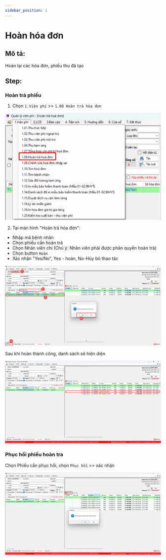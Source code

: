 ```yaml
---
sidebar_position: 1
---
```


# Hoàn hóa đơn

## Mô tả:
Hoàn lại các hóa đơn, phiếu thu đã tạo
## Step:
### Hoàn trả phiếu
1. Chọn `1.Viện phí` >> `1.08 Hoàn trả hóa đơn`

![Alt text](img/hoan-hd-menu.png)

2. Tại màn hình "Hoàn trả hóa đơn":
- Nhập mã bệnh nhân
- Chọn phiếu cần hoàn trả
- Chọn Nhân viên chi (Chú ý: Nhân viên phải được phân quyền hoàn trả)
- Chọn button `Hoàn`
- Xác nhận "Yes/No", Yes - hoàn, No-Hủy bỏ thao tác

![Alt text](img/hoan-hd-step.png)

Sau khi hoàn thành công, danh sách sẽ hiện diện

![Alt text](img/hoan-hd_ds-da-hoan.png)

### Phục hồi phiếu hoàn tra
Chọn Phiếu cần phục hồi, chọn `Phục hồi` >> xác nhận

![Alt text](img/hoan-hd_phuc-hoi-phieu-ht.png)
